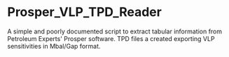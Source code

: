 # Prosper_VLP_TPD_Reader
A simple and poorly documented script to extract tabular information from Petroleum Experts' Prosper software.
TPD files a created exporting VLP sensitivities in Mbal/Gap format.
